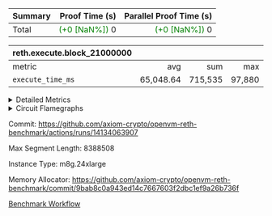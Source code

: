 | Summary | Proof Time (s) | Parallel Proof Time (s) |
|:---|---:|---:|
| Total | <span style='color: green'>(+0 [NaN%])</span> 0 | <span style='color: green'>(+0 [NaN%])</span> 0 |


| reth.execute.block_21000000 |||||
|:---|---:|---:|---:|---:|
|metric|avg|sum|max|min|
| `execute_time_ms     ` |  65,048.64 |  715,535 |  97,880 |  6,246 |



<details>
<summary>Detailed Metrics</summary>

| group | block_number | num_segments |
| --- | --- | --- |
| reth.execute.block_21000000 | 21000000 | 11 | 

| group | block_number | segment | execute_time_ms |
| --- | --- | --- | --- |
| reth.execute.block_21000000 | 21000000 | 0 | 65,418 | 
| reth.execute.block_21000000 | 21000000 | 1 | 65,191 | 
| reth.execute.block_21000000 | 21000000 | 10 | 6,246 | 
| reth.execute.block_21000000 | 21000000 | 2 | 65,195 | 
| reth.execute.block_21000000 | 21000000 | 3 | 18,402 | 
| reth.execute.block_21000000 | 21000000 | 4 | 97,880 | 
| reth.execute.block_21000000 | 21000000 | 5 | 77,458 | 
| reth.execute.block_21000000 | 21000000 | 6 | 82,336 | 
| reth.execute.block_21000000 | 21000000 | 7 | 80,235 | 
| reth.execute.block_21000000 | 21000000 | 8 | 79,846 | 
| reth.execute.block_21000000 | 21000000 | 9 | 77,328 | 

</details>


<details>
<summary>Circuit Flamegraphs</summary>

[![](https://axiom-public-data-sandbox-us-east-1.s3.us-east-1.amazonaws.com/benchmark/github/flamegraphs/reth-9bab8c0a943ed14c7667603f2dbc1ef9a26b736f-45526a564d6b86c75be6c011dad7c829e08cb4a89561be6d3f50077c369e0633/reth-9bab8c0a943ed14c7667603f2dbc1ef9a26b736f-45526a564d6b86c75be6c011dad7c829e08cb4a89561be6d3f50077c369e0633-reth.execute.block_21000000.dsl_ir.opcode.air_name.cells_used.reverse.svg)](https://axiom-public-data-sandbox-us-east-1.s3.us-east-1.amazonaws.com/benchmark/github/flamegraphs/reth-9bab8c0a943ed14c7667603f2dbc1ef9a26b736f-45526a564d6b86c75be6c011dad7c829e08cb4a89561be6d3f50077c369e0633/reth-9bab8c0a943ed14c7667603f2dbc1ef9a26b736f-45526a564d6b86c75be6c011dad7c829e08cb4a89561be6d3f50077c369e0633-reth.execute.block_21000000.dsl_ir.opcode.air_name.cells_used.reverse.svg)
[![](https://axiom-public-data-sandbox-us-east-1.s3.us-east-1.amazonaws.com/benchmark/github/flamegraphs/reth-9bab8c0a943ed14c7667603f2dbc1ef9a26b736f-45526a564d6b86c75be6c011dad7c829e08cb4a89561be6d3f50077c369e0633/reth-9bab8c0a943ed14c7667603f2dbc1ef9a26b736f-45526a564d6b86c75be6c011dad7c829e08cb4a89561be6d3f50077c369e0633-reth.execute.block_21000000.dsl_ir.opcode.air_name.cells_used.svg)](https://axiom-public-data-sandbox-us-east-1.s3.us-east-1.amazonaws.com/benchmark/github/flamegraphs/reth-9bab8c0a943ed14c7667603f2dbc1ef9a26b736f-45526a564d6b86c75be6c011dad7c829e08cb4a89561be6d3f50077c369e0633/reth-9bab8c0a943ed14c7667603f2dbc1ef9a26b736f-45526a564d6b86c75be6c011dad7c829e08cb4a89561be6d3f50077c369e0633-reth.execute.block_21000000.dsl_ir.opcode.air_name.cells_used.svg)
[![](https://axiom-public-data-sandbox-us-east-1.s3.us-east-1.amazonaws.com/benchmark/github/flamegraphs/reth-9bab8c0a943ed14c7667603f2dbc1ef9a26b736f-45526a564d6b86c75be6c011dad7c829e08cb4a89561be6d3f50077c369e0633/reth-9bab8c0a943ed14c7667603f2dbc1ef9a26b736f-45526a564d6b86c75be6c011dad7c829e08cb4a89561be6d3f50077c369e0633-reth.execute.block_21000000.dsl_ir.opcode.frequency.reverse.svg)](https://axiom-public-data-sandbox-us-east-1.s3.us-east-1.amazonaws.com/benchmark/github/flamegraphs/reth-9bab8c0a943ed14c7667603f2dbc1ef9a26b736f-45526a564d6b86c75be6c011dad7c829e08cb4a89561be6d3f50077c369e0633/reth-9bab8c0a943ed14c7667603f2dbc1ef9a26b736f-45526a564d6b86c75be6c011dad7c829e08cb4a89561be6d3f50077c369e0633-reth.execute.block_21000000.dsl_ir.opcode.frequency.reverse.svg)
[![](https://axiom-public-data-sandbox-us-east-1.s3.us-east-1.amazonaws.com/benchmark/github/flamegraphs/reth-9bab8c0a943ed14c7667603f2dbc1ef9a26b736f-45526a564d6b86c75be6c011dad7c829e08cb4a89561be6d3f50077c369e0633/reth-9bab8c0a943ed14c7667603f2dbc1ef9a26b736f-45526a564d6b86c75be6c011dad7c829e08cb4a89561be6d3f50077c369e0633-reth.execute.block_21000000.dsl_ir.opcode.frequency.svg)](https://axiom-public-data-sandbox-us-east-1.s3.us-east-1.amazonaws.com/benchmark/github/flamegraphs/reth-9bab8c0a943ed14c7667603f2dbc1ef9a26b736f-45526a564d6b86c75be6c011dad7c829e08cb4a89561be6d3f50077c369e0633/reth-9bab8c0a943ed14c7667603f2dbc1ef9a26b736f-45526a564d6b86c75be6c011dad7c829e08cb4a89561be6d3f50077c369e0633-reth.execute.block_21000000.dsl_ir.opcode.frequency.svg)

</details>


Commit: https://github.com/axiom-crypto/openvm-reth-benchmark/actions/runs/14134063907

Max Segment Length: 8388508

Instance Type: m8g.24xlarge

Memory Allocator: https://github.com/axiom-crypto/openvm-reth-benchmark/commit/9bab8c0a943ed14c7667603f2dbc1ef9a26b736f

[Benchmark Workflow]()
